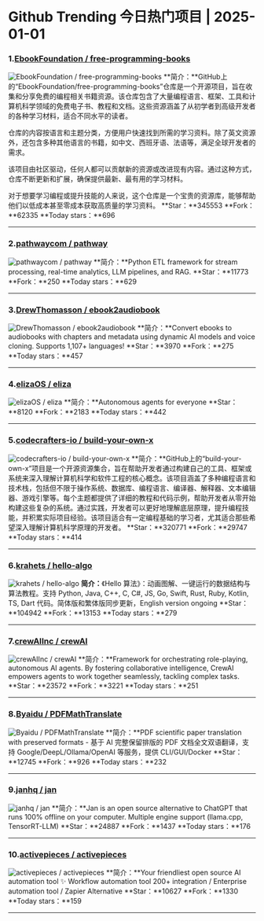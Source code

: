 # Github Trending 今日热门项目 | 2025-01-01
### 1.[EbookFoundation / free-programming-books](https://github.com/EbookFoundation/free-programming-books)

![EbookFoundation / free-programming-books](https://opengraph.githubassets.com/6bfd475cc24d4d95ea5665be4970e99f2543dda4f5c657cdc385ac0be6b5acba/EbookFoundation/free-programming-books)
**简介：**GitHub上的“EbookFoundation/free-programming-books”仓库是一个开源项目，旨在收集和分享免费的编程相关书籍资源。该仓库包含了大量编程语言、框架、工具和计算机科学领域的免费电子书、教程和文档。这些资源涵盖了从初学者到高级开发者的各种学习材料，适合不同水平的读者。

仓库的内容按语言和主题分类，方便用户快速找到所需的学习资料。除了英文资源外，还包含多种其他语言的书籍，如中文、西班牙语、法语等，满足全球开发者的需求。

该项目由社区驱动，任何人都可以贡献新的资源或改进现有内容。通过这种方式，仓库不断更新和扩展，确保提供最新、最有用的学习材料。

对于想要学习编程或提升技能的人来说，这个仓库是一个宝贵的资源库，能够帮助他们以低成本甚至零成本获取高质量的学习资料。
**Star：**345553
**Fork：**62335
**Today stars：**696

---

### 2.[pathwaycom / pathway](https://github.com/pathwaycom/pathway)

![pathwaycom / pathway](https://opengraph.githubassets.com/a09df5ffc2c0d7f9c788a0c0729641255357f875900b6c3b1bc3189ae7b1b7c2/pathwaycom/pathway)
**简介：**Python ETL framework for stream processing, real-time analytics, LLM pipelines, and RAG.
**Star：**11773
**Fork：**250
**Today stars：**629

---

### 3.[DrewThomasson / ebook2audiobook](https://github.com/DrewThomasson/ebook2audiobook)

![DrewThomasson / ebook2audiobook](https://opengraph.githubassets.com/2ae5236110716631543005873b8617972a8303663503053b929511a94c994e0a/DrewThomasson/ebook2audiobook)
**简介：**Convert ebooks to audiobooks with chapters and metadata using dynamic AI models and voice cloning. Supports 1,107+ languages!
**Star：**3970
**Fork：**275
**Today stars：**457

---

### 4.[elizaOS / eliza](https://github.com/elizaOS/eliza)

![elizaOS / eliza](https://repository-images.githubusercontent.com/826170402/117e591c-58d6-4740-a218-1c9e6ccac2e0)
**简介：**Autonomous agents for everyone
**Star：**8120
**Fork：**2183
**Today stars：**442

---

### 5.[codecrafters-io / build-your-own-x](https://github.com/codecrafters-io/build-your-own-x)

![codecrafters-io / build-your-own-x](https://opengraph.githubassets.com/6a51337f5439518280224bef3dccb3c3c858285e7bfc2b7d0b7057cd6f8294f6/codecrafters-io/build-your-own-x)
**简介：**GitHub上的“build-your-own-x”项目是一个开源资源集合，旨在帮助开发者通过构建自己的工具、框架或系统来深入理解计算机科学和软件工程的核心概念。该项目涵盖了多种编程语言和技术栈，包括但不限于操作系统、数据库、编程语言、编译器、解释器、文本编辑器、游戏引擎等。每个主题都提供了详细的教程和代码示例，帮助开发者从零开始构建这些复杂的系统。通过实践，开发者可以更好地理解底层原理，提升编程技能，并积累实际项目经验。该项目适合有一定编程基础的学习者，尤其适合那些希望深入理解计算机科学原理的开发者。
**Star：**320771
**Fork：**29747
**Today stars：**414

---

### 6.[krahets / hello-algo](https://github.com/krahets/hello-algo)

![krahets / hello-algo](https://repository-images.githubusercontent.com/561730219/1ac67cc3-1d7d-4e16-9f36-54f8d0e0b67c)
**简介：**《Hello 算法》：动画图解、一键运行的数据结构与算法教程。支持 Python, Java, C++, C, C#, JS, Go, Swift, Rust, Ruby, Kotlin, TS, Dart 代码。简体版和繁体版同步更新，English version ongoing
**Star：**104942
**Fork：**13153
**Today stars：**279

---

### 7.[crewAIInc / crewAI](https://github.com/crewAIInc/crewAI)

![crewAIInc / crewAI](https://repository-images.githubusercontent.com/710601088/916c075c-c88a-4911-aa6a-5f9de8aa3434)
**简介：**Framework for orchestrating role-playing, autonomous AI agents. By fostering collaborative intelligence, CrewAI empowers agents to work together seamlessly, tackling complex tasks.
**Star：**23572
**Fork：**3221
**Today stars：**251

---

### 8.[Byaidu / PDFMathTranslate](https://github.com/Byaidu/PDFMathTranslate)

![Byaidu / PDFMathTranslate](https://repository-images.githubusercontent.com/853189791/963df51a-2bb2-4982-9c22-7f26dfc0aae4)
**简介：**PDF scientific paper translation with preserved formats - 基于 AI 完整保留排版的 PDF 文档全文双语翻译，支持 Google/DeepL/Ollama/OpenAI 等服务，提供 CLI/GUI/Docker
**Star：**12745
**Fork：**926
**Today stars：**232

---

### 9.[janhq / jan](https://github.com/janhq/jan)

![janhq / jan](https://opengraph.githubassets.com/4d603109af81a086f393033e2c9b28b58c2656d61e8e6e875ed6590657101389/janhq/jan)
**简介：**Jan is an open source alternative to ChatGPT that runs 100% offline on your computer. Multiple engine support (llama.cpp, TensorRT-LLM)
**Star：**24887
**Fork：**1437
**Today stars：**176

---

### 10.[activepieces / activepieces](https://github.com/activepieces/activepieces)

![activepieces / activepieces](https://opengraph.githubassets.com/2276dad2936986a78f9af48a622d9625cab2d215c152081c6fd64dc6d515db07/activepieces/activepieces)
**简介：**Your friendliest open source AI automation tool ✨ Workflow automation tool 200+ integration / Enterprise automation tool / Zapier Alternative
**Star：**10627
**Fork：**1330
**Today stars：**159

---

